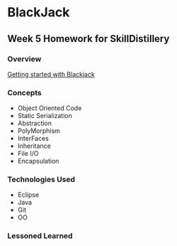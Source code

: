 
# BlackJack
## Week 5 Homework for SkillDistillery
### Overview

[Getting started with Blackjack](UML.pdf)

### Concepts
- Object Oriented Code
- Static Serialization
- Abstraction
- PolyMorphism
- InterFaces
- Inheritance
- File I/O
- Encapsulation

### Technologies Used
- Eclipse
- Java
- Git
- OO

### Lessoned Learned
